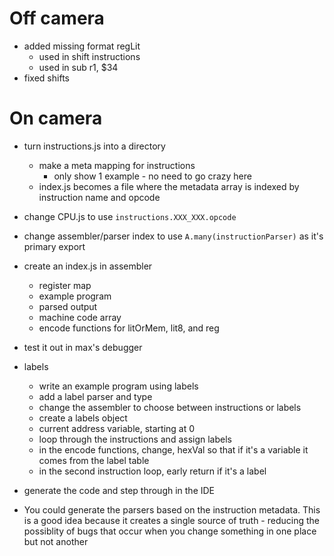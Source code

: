 # Off camera

- added missing format regLit
  - used in shift instructions
  - used in sub r1, $34
- fixed shifts

# On camera

- turn instructions.js into a directory
  - make a meta mapping for instructions
    - only show 1 example - no need to go crazy here
  - index.js becomes a file where the metadata array is indexed by instruction name and opcode
- change CPU.js to use `instructions.XXX_XXX.opcode`
- change assembler/parser index to use `A.many(instructionParser)` as it's primary export
- create an index.js in assembler
  - register map
  - example program
  - parsed output
  - machine code array
  - encode functions for litOrMem, lit8, and reg
- test it out in max's debugger

- labels
  - write an example program using labels
  - add a label parser and type
  - change the assembler to choose between instructions or labels
  - create a labels object
  - current address variable, starting at 0
  - loop through the instructions and assign labels
  - in the encode functions, change, hexVal so that if it's a variable it comes from the label table
  - in the second instruction loop, early return if it's a label

- generate the code and step through in the IDE

- You could generate the parsers based on the instruction metadata. This is a good idea because it creates a single source of truth - reducing the possiblity of bugs that occur when you change something in one place but not another

